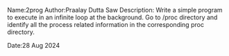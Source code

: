 Name:2prog
Author:Praalay Dutta Saw
Description:
Write a simple program to execute in an infinite loop at the background.
Go to /proc directory and identify all the process related information in the corresponding proc directory.

Date:28 Aug 2024
